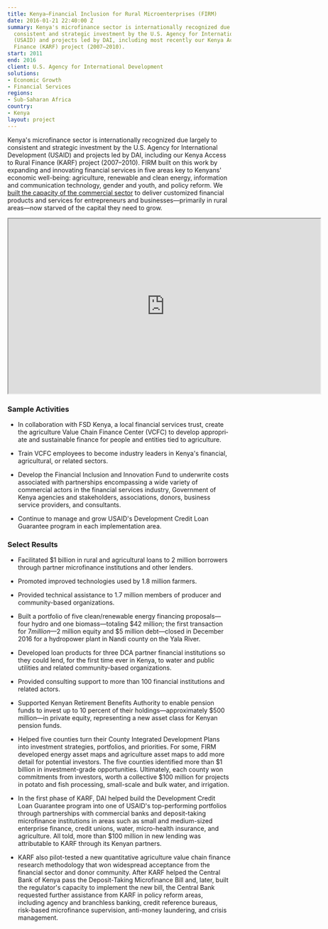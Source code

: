 ```yaml
---
title: Kenya—Financial Inclusion for Rural Microenterprises (FIRM)
date: 2016-01-21 22:40:00 Z
summary: Kenya's microfinance sector is internationally recognized due largely to
  consistent and strategic investment by the U.S. Agency for International Development
  (USAID) and projects led by DAI, including most recently our Kenya Access to Rural
  Finance (KARF) project (2007–2010).
start: 2011
end: 2016
client: U.S. Agency for International Development
solutions:
- Economic Growth
- Financial Services
regions:
- Sub-Saharan Africa
country:
- Kenya
layout: project
---
```


Kenya's microfinance sector is internationally recognized due largely to consistent and strategic investment by the U.S. Agency for International Development (USAID) and projects led by DAI, including our Kenya Access to Rural Finance (KARF) project (2007–2010). FIRM built on this work by expanding and innovating financial services in five areas key to Kenyans' economic well-being: agriculture, renewable and clean energy, information and communication technology, gender and youth, and policy reform. We [built the capacity of the commercial sector](http://dai-global-developments.com/articles/unlocking-capital-across-kenya-how-usaid-firm-pushed-the-frontier-of-financial-services-and-built-a-foundation-for-economic-growth/?utm_source=daidotcom) to deliver customized financial products and services for entrepreneurs and busi­nesses—primarily in rural areas—now starved of the capital they need to grow.

<iframe height="394" src="https://docs.google.com/file/d/0B3UwtPuQaIM7ZmctUmhQdDBoLVk/preview" width="703"></iframe>

### Sample Activities

* In collaboration with FSD Kenya, a local financial services trust, create the agriculture Value Chain Finance Center (VCFC) to develop appropri­ate and sustainable finance for people and entities tied to agriculture.

* Train VCFC employees to become industry leaders in Kenya's financial, agricultural, or related sectors.

* Develop the Financial Inclusion and Innovation Fund to underwrite costs associated with partnerships encompassing a wide variety of commercial actors in the financial services industry, Government of Kenya agencies and stakeholders, associations, donors, business service providers, and consultants.

* Continue to manage and grow USAID's Development Credit Loan Guarantee program in each implementation area.

### Select Results

* Facilitated $1 billion in rural and agricultural loans to 2 million borrowers through partner microfinance institutions and other lenders.

* Promoted improved technologies used by 1.8 million farmers.

* Provided technical assistance to 1.7 million members of producer and community-based organizations.

* Built a portfolio of five clean/renewable energy financing proposals—four hydro and one biomass—totaling $42 million; the first transaction for $7 million—$2 million equity and $5 million debt—closed in December 2016 for a hydropower plant in Nandi county on the Yala River.

* Developed loan products for three DCA partner financial institutions so they could lend, for the first time ever in Kenya, to water and public utilities and related community-based organizations.

* Provided consulting support to more than 100 financial institutions and related actors.

* Supported Kenyan Retirement Benefits Authority to enable pension funds to invest up to 10 percent of their holdings—approximately $500 million—in private equity, representing a new asset class for Kenyan pension funds.

* Helped five counties turn their County Integrated Development Plans into investment strategies, portfolios, and priorities. For some, FIRM developed energy asset maps and agriculture asset maps to add more detail for potential investors. The five counties identified more than $1 billion in investment-grade opportunities. Ultimately, each county won commitments from investors, worth a collective $100 million for projects in potato and fish processing, small-scale and bulk water, and irrigation.

* In the first phase of KARF, DAI helped build the Develop­ment Credit Loan Guarantee program into one of USAID's top-performing portfolios through partnerships with commercial banks and deposit-taking microfinance institutions in areas such as small and medium-sized enterprise finance, credit unions, water, micro-health insurance, and agriculture. All told, more than $100 million in new lending was attributable to KARF through its Kenyan partners.

* KARF also pilot-tested a new quantitative agri­culture value chain finance research methodol­ogy that won widespread acceptance from the financial sector and donor community. After KARF helped the Central Bank of Kenya pass the Deposit-Taking Microfinance Bill and, later, built the regulator's capacity to implement the new bill, the Central Bank requested further assistance from KARF in policy reform areas, including agency and branchless banking, credit reference bureaus, risk-based microfinance supervision, anti-money laundering, and crisis management.
